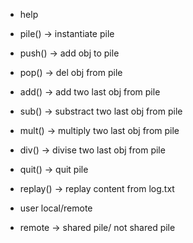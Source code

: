 - help
- pile() -> instantiate pile
- push() -> add obj to pile
- pop() -> del obj from pile
- add() -> add two last obj from pile
- sub() -> substract two last obj from pile
- mult() -> multiply two last obj from pile
- div()  -> divise two last obj from pile
- quit() -> quit pile
- replay() -> replay content from log.txt

- user local/remote
- remote -> shared pile/ not shared pile 